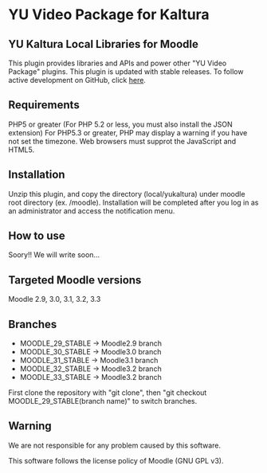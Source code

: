 # YU Video Package for Kaltura

YU Kaltura Local Libraries for Moodle
------

This plugin provides libraries and APIs and power other "YU Video Package" plugins.
This plugin is updated with stable releases. To follow active development on GitHub, click [here](https://github.com/YU-MITC/moodle-local_yukaltura/).

Requirements
------

PHP5 or greater (For PHP 5.2 or less, you must also install the JSON extension)
For PHP5.3 or greater, PHP may display a warning if you have not set the timezone.
Web browsers must supprot the JavaScript and HTML5.

Installation
------

Unzip this plugin, and copy the directory (local/yukaltura) under moodle root directory (ex. /moodle).
Installation will be completed after you log in as an administrator and access the notification menu.

How to use
------

Soory!!
We will write soon...

Targeted Moodle versions
------

Moodle 2.9, 3.0, 3.1, 3.2, 3.3

Branches
------

* MOODLE_29_STABLE -> Moodle2.9 branch 
* MOODLE_30_STABLE -> Moodle3.0 branch
* MOODLE_31_STABLE -> Moodle3.1 branch
* MOODLE_32_STABLE -> Moodle3.2 branch
* MOODLE_33_STABLE -> Moodle3.2 branch

First clone the repository with "git clone", then "git checkout MOODLE_29_STABLE(branch name)" to switch branches.

Warning
------

We are not responsible for any problem caused by this software. 

This software follows the license policy of Moodle (GNU GPL v3).
